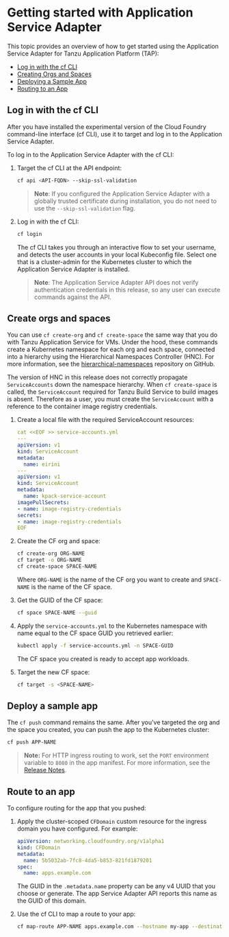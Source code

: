 # Getting started with Application Service Adapter

This topic provides an overview of how to get started using the Application Service Adapter for Tanzu Application Platform (TAP):

* [Log in with the cf CLI](#log-in)
* [Creating Orgs and Spaces](#create-orgs-spaces)
* [Deploying a Sample App](#deploy-sample-app)
* [Routing to an App](#routing-sample-app)

## <a id="login"></a>Log in with the cf CLI

After you have installed the experimental version of the Cloud Foundry command-line interface (cf CLI), use it to target and log in to the Application Service Adapter.

To log in to the Application Service Adapter with the cf CLI:

1. Target the cf CLI at the API endpoint:

    ```bash
    cf api <API-FQDN> --skip-ssl-validation
    ```

    > **Note**: If you configured the Application Service Adapter with a globally trusted certificate during installation, you do not need to use the `--skip-ssl-validation` flag.

1. Log in with the cf CLI:

    ```bash
    cf login
    ```

    The cf CLI takes you through an interactive flow to set your username, and detects the user accounts in your local Kubeconfig file. Select one that is a cluster-admin for the Kubernetes cluster to which the Application Service Adapter is installed.

    > **Note**: The Application Service Adapter API does not verify authentication credentials in this release, so any user can execute commands against the API.

## <a id="create-orgs-spaces"></a>Create orgs and spaces

You can use `cf create-org` and `cf create-space` the same way that you do with Tanzu Application Service for VMs. Under the hood, these commands create a Kubernetes namespace for each org and each space, connected into a hierarchy using the Hierarchical Namespaces Controller (HNC). For more information, see the [hierarchical-namespaces](https://github.com/kubernetes-sigs/hierarchical-namespaces) repository on GitHub.

The version of HNC in this release does not correctly propagate `ServiceAccounts` down the namespace hierarchy. When `cf create-space` is called, the `ServiceAccount` required for Tanzu Build Service to build images is absent. Therefore as a user, you must create the `ServiceAccount` with a reference to the container image registry credentials.

1. Create a local file with the required ServiceAccount resources:

    ```yaml
    cat <<EOF >> service-accounts.yml
    ---
    apiVersion: v1
    kind: ServiceAccount
    metadata:
      name: eirini
    ---
    apiVersion: v1
    kind: ServiceAccount
    metadata:
      name: kpack-service-account
    imagePullSecrets:
    - name: image-registry-credentials
    secrets:
    - name: image-registry-credentials
    EOF
    ```

1. Create the CF org and space:

    ```bash
    cf create-org ORG-NAME
    cf target -o ORG-NAME
    cf create-space SPACE-NAME
    ```

    Where `ORG-NAME` is the name of the CF org you want to create and `SPACE-NAME` is the name of the CF space.

1. Get the GUID of the CF space:

    ```bash
    cf space SPACE-NAME --guid
    ```

1. Apply the `service-accounts.yml` to the Kubernetes namespace with name equal to the CF space GUID you retrieved earlier:

    ```bash
    kubectl apply -f service-accounts.yml -n SPACE-GUID
    ```

    The CF space you created is ready to accept app workloads.

1. Target the new CF space:

    ```bash
    cf target -s <SPACE-NAME>
    ```

## <a id="deploy-sample-app"></a>Deploy a sample app

The `cf push` command remains the same. After you've targeted the org and the space you created, you can push the app to the Kubernetes cluster:

```bash
cf push APP-NAME
```

> **Note:** For HTTP ingress routing to work, set the `PORT` environment variable to `8080` in the app manifest. For more information, see the [Release Notes](release-notes.md).

## <a id="routing-sample-app"></a>Route to an app

To configure routing for the app that you pushed:

1. Apply the cluster-scoped `CFDomain` custom resource for the ingress domain you have configured. For example:
   ```yaml
   apiVersion: networking.cloudfoundry.org/v1alpha1
   kind: CFDomain
   metadata:
     name: 5b5032ab-7fc8-4da5-b853-821fd1879201
   spec:
     name: apps.example.com
   ```

   The GUID in the `.metadata.name` property can be any v4 UUID that you choose or generate. The app Service Adapter API reports this name as the GUID of this domain.

2. Use the cf CLI to map a route to your app:

   ```bash
   cf map-route APP-NAME apps.example.com --hostname my-app --destination-protocol http
   ```
